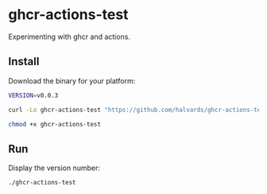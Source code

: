 # ghcr-actions-test

Experimenting with ghcr and actions.

## Install

Download the binary for your platform:

```bash
VERSION=v0.0.3

curl -Lo ghcr-actions-test "https://github.com/halvards/ghcr-actions-test/releases/download/$VERSION/ghcr-actions-test_$(uname -s)_$(uname -m)"

chmod +x ghcr-actions-test
```

## Run

Display the version number:

```bash
./ghcr-actions-test
